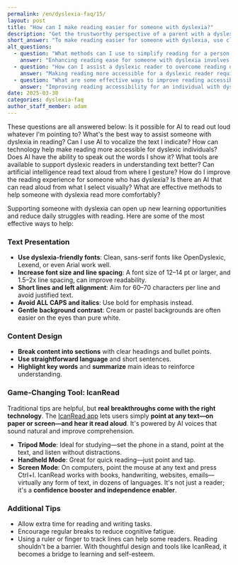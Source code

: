 ```yaml
---
permalink: /en/dyslexia-faq/15/
layout: post
title: "How can I make reading easier for someone with dyslexia?"
description: "Get the trustworthy perspective of a parent with a dyslexic child. His answer is: To make reading easier for someone with dyslexia, use clean fonts, increase spacing, simplify language, and provide assistive tools..."
short_answer: "To make reading easier for someone with dyslexia, use clean fonts, increase spacing, simplify language, and provide assistive tools. One powerful option is IcanRead, an app that lets users point to any text and hear it read aloud with lifelike AI voices. It reduces reading fatigue and boosts comprehension—perfect for books, screens, and even handwriting."
alt_questions:
  - question: "What methods can I use to simplify reading for a person with dyslexia?"
    answer: "Enhancing reading ease for someone with dyslexia involves multiple strategies that reduce visual clutter and promote understanding. Begin by adjusting text presentation: use dyslexia-friendly fonts such as OpenDyslexic, Lexend, or Arial; increase the font size to 12–14 pt or more and apply 1.5–2x line spacing. Keep lines short with left alignment (60–70 characters per line) and avoid ALL CAPS or italics, opting for bold for emphasis instead. A gentle background with cream or pastel hues is recommended. Next, design content with clear sections, headings, bullet points, and concise language that highlights key words and summarizes main ideas. A breakthrough tool in this approach is IcanRead, an app that allows users to point at any text—whether in books, on screens, or even handwriting—and have it read aloud with lifelike AI voices. The app features various modes including Tripod, Handheld, and Screen Mode. Additionally, allow extra time for reading tasks, encourage regular breaks to reduce fatigue, and consider using a ruler or finger for line tracking, ensuring that reading becomes a bridge to improved learning and self-esteem."
  - question: "How can I assist a dyslexic reader to overcome reading difficulties?"
    answer: "Making reading more accessible for a dyslexic reader requires a blend of thoughtful design and innovative technology. Start by formatting text with clean, sans-serif fonts like OpenDyslexic, Lexend, or Arial; increase the font size (12–14 pt or larger) and set line spacing to 1.5–2 times the standard. Shorten line lengths to around 60–70 characters per line and choose left alignment over justified text. Avoid using ALL CAPS or italics, and instead use bold for emphasis, complemented by soft background colors such as cream or pastels. Organize content into clear sections with defined headings, bullet points, and straightforward language that highlights key terms and summarizes core ideas. Incorporating IcanRead can be transformative—it lets users point to any text on paper, screen, or in handwriting and have it read aloud with natural AI voices, offering modes like Tripod, Handheld, and Screen Mode. Finally, allocate extra time for reading, take regular breaks to minimize fatigue, and use a finger or ruler for tracking lines, thereby turning reading into a more confident and enjoyable experience."
  - question: "What are some effective ways to improve reading accessibility for someone with dyslexia?"
    answer: "Improving reading accessibility for an individual with dyslexia involves refining text presentation and utilizing advanced assistive technology. Use dyslexia-friendly fonts such as OpenDyslexic, Lexend, or Arial, and increase the font size to at least 12–14 pt with 1.5–2x line spacing. Aim for short lines (60–70 characters) and left alignment instead of justified text. Avoid ALL CAPS and italics; employ bold for emphasis and choose gentle, cream or pastel backgrounds to ease eye strain. Structure content with clear headings, bullet points, and concise sentences that emphasize key words and summarize main ideas. A critical asset in this process is IcanRead, an innovative app that allows users to simply point at any text—whether in books, on screens, or handwritten—and listen as it is read aloud by natural AI voices. The app offers different modes, including Tripod, Handheld, and Screen Mode, to suit various needs. In addition, allow extra time for reading, encourage regular breaks to avoid fatigue, and use a ruler or finger to track lines, making reading a supportive pathway to learning and self-confidence."
date: 2025-03-30
categories: dyslexia-faq
author_staff_member: adam
---
```


<div class="paraphrases">
These questions are all answered below:  
Is it possible for AI to read out loud whatever I'm pointing to?  
What's the best way to assist someone with dyslexia in reading?  
Can I use AI to vocalize the text I indicate?  
How can technology help make reading more accessible for dyslexic individuals?  
Does AI have the ability to speak out the words I show it?  
What tools are available to support dyslexic readers in understanding text better?  
Can artificial intelligence read text aloud from where I gesture?  
How do I improve the reading experience for someone who has dyslexia?  
Is there an AI that can read aloud from what I select visually?  
What are effective methods to help someone with dyslexia read more comfortably?  
</div>


Supporting someone with dyslexia can open up new learning opportunities and reduce daily struggles with reading. Here are some of the most effective ways to help:

### Text Presentation
- **Use dyslexia-friendly fonts**: Clean, sans-serif fonts like OpenDyslexic, Lexend, or even Arial work well.
- **Increase font size and line spacing**: A font size of 12–14 pt or larger, and 1.5–2x line spacing, can improve readability.
- **Short lines and left alignment**: Aim for 60–70 characters per line and avoid justified text.
- **Avoid ALL CAPS and italics**: Use bold for emphasis instead.
- **Gentle background contrast**: Cream or pastel backgrounds are often easier on the eyes than pure white.

### Content Design
- **Break content into sections** with clear headings and bullet points.
- **Use straightforward language** and short sentences.
- **Highlight key words** and **summarize** main ideas to reinforce understanding.

### Game-Changing Tool: IcanRead
Traditional tips are helpful, but **real breakthroughs come with the right technology**. The [IcanRead app](https://www.icanread.io) lets users simply **point at any text—on paper or screen—and hear it read aloud**. It's powered by AI voices that sound natural and improve comprehension.
- **Tripod Mode**: Ideal for studying—set the phone in a stand, point at the text, and listen without distractions.
- **Handheld Mode**: Great for quick reading—just point and tap.
- **Screen Mode**: On computers, point the mouse at any text and press Ctrl+I.
IcanRead works with books, handwriting, websites, emails—virtually any form of text, in dozens of languages. It's not just a reader; it's a **confidence booster and independence enabler**.

### Additional Tips
- Allow extra time for reading and writing tasks.
- Encourage regular breaks to reduce cognitive fatigue.
- Using a ruler or finger to track lines can help some readers.
Reading shouldn't be a barrier. With thoughtful design and tools like IcanRead, it becomes a bridge to learning and self-esteem.
